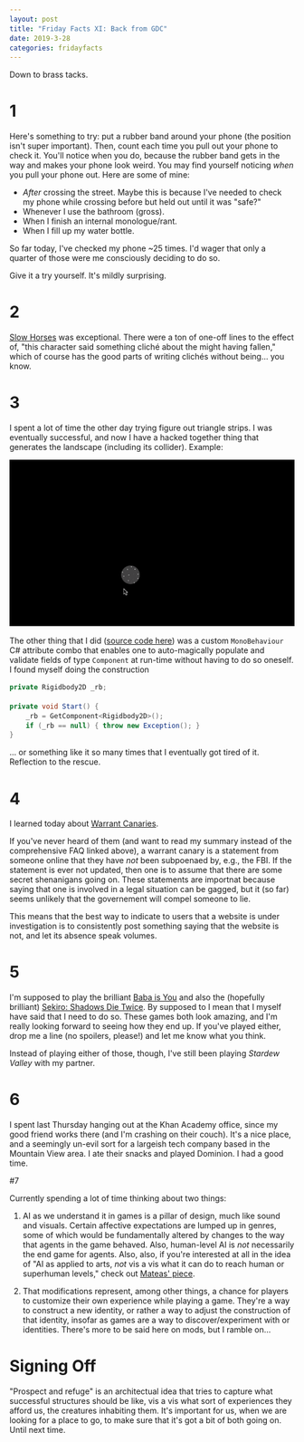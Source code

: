```yaml
---
layout: post
title: "Friday Facts XI: Back from GDC"
date: 2019-3-28
categories: fridayfacts
---
```


Down to brass tacks.

# 1

Here's something to try: put a rubber band around your phone (the position isn't super
important). Then, count each time you pull out your phone to check it. You'll notice when
you do, because the rubber band gets in the way and makes your phone look weird. You may
find yourself noticing _when_ you pull your phone out. Here are some of mine:

- _After_ crossing the street. Maybe this is because I've needed to check my phone while
  crossing before but held out until it was "safe?"
- Whenever I use the bathroom (gross).
- When I finish an internal monologue/rant.
- When I fill up my water bottle.

So far today, I've checked my phone ~25 times. I'd wager that only a quarter of those
were me consciously deciding to do so.

Give it a try yourself. It's mildly surprising.

# 2

[Slow Horses](https://www.amazon.com/dp/B004HW7DZ2/) was exceptional. There were a ton of
one-off lines to the effect of, "this character said something cliché about the might
having fallen," which of course has the good parts of writing clichés without being...
you know.

# 3

I spent a lot of time the other day trying figure out triangle strips. I was eventually
successful, and now I have a hacked together thing that generates the landscape
(including its collider). Example:

![badly formatted](/files/ball.gif)

The other thing that I did ([source code
here](https://github.com/ethanrobison/utils/blob/master/ValidatedComponent.cs)) was a
custom `MonoBehaviour` C# attribute combo that enables one to auto-magically populate and
validate fields of type `Component` at run-time without having to do so oneself. I found
myself doing the construction

```C#
private Rigidbody2D _rb;

private void Start() {
    _rb = GetComponent<Rigidbody2D>();
    if (_rb == null) { throw new Exception(); }
}
```

... or something like it so many times that I eventually got tired of it. Reflection to
the rescue.


# 4

I learned today about [Warrant
Canaries](https://www.eff.org/deeplinks/2014/04/warrant-canary-faq).

If you've never heard of them (and want to read my summary instead of the comprehensive
FAQ linked above), a warrant canary is a statement from someone online that they have
_not_ been subpoenaed by, e.g., the FBI. If the statement is ever not updated, then one
is to assume that there are some secret shenanigans going on. These statements are
importnat because saying that one is involved in a legal situation can be gagged, but it
(so far) seems unlikely that the governement will compel someone to lie.

This means that the best way to indicate to users that a website is under investigation
is to consistently post something saying that the website is not, and let its absence
speak volumes.

# 5

I'm supposed to play the brilliant [Baba is
You](https://store.steampowered.com/app/736260/Baba_Is_You/) and also the (hopefully
brilliant) [Sekiro: Shadows Die Twice](https://www.sekirothegame.com/). By supposed to I
mean that I myself have said that I need to do so. These games both look amazing, and I'm
really looking forward to seeing how they end up. If you've played either, drop me a line
(no spoilers, please!) and let me know what you think.

Instead of playing either of those, though, I've still been playing _Stardew Valley_ with
my partner.

# 6

I spent last Thursday hanging out at the Khan Academy office, since my good friend works
there (and I'm crashing on their couch). It's a nice place, and a seemingly un-evil sort
for a largeish tech company based in the Mountain View area. I ate their snacks and
played Dominion. I had a good time.

#7

Currently spending a lot of time thinking about two things:

1) AI as we understand it in games is a pillar of design, much like sound and visuals.
Certain affective expectations are lumped up in genres, some of which would be
fundamentally altered by changes to the way that agents in the game behaved. Also,
human-level AI is _not_ necessarily the end game for agents. Also, also, if you're
interested at all in the idea of "AI as applied to arts, _not_ vis a vis what it can do
to reach human or superhuman levels," check out [Mateas'
piece](https://pdfs.semanticscholar.org/6178/5bf318c5820f65126844adda2917d2b23927.pdf).

2) That modifications represent, among other things, a chance for players to customize
their own experience while playing a game. They're a way to construct a new identity, or
rather a way to adjust the construction of that identity, insofar as games are a way to
discover/experiment with or identities. There's more to be said here on mods, but I
ramble on...

# Signing Off

"Prospect and refuge" is an architectual idea that tries to capture what successful
structures should be like, vis a vis what sort of experiences they afford us, the
creatures inhabiting them. It's important for us, when we are looking for a place to go,
to make sure that it's got a bit of both going on. Until next time.


[^1]:
    Before you write an email re: media that subverts or the notion that plenty of people
    _deliberately_ consume works that are outside of their comfort zone, I'll do a
    half-baked clapback about how these sorts of things are satisfying the
    "entertainment" side of things, and that "agreeability" doesn't mean that it has to
    be an echo chamber. But I'm really just being preemptively feisty, and if I were a
    better content creator, I'd find a way of rephrasing this so that these ideas come
    along with the context that _this_ paragraph provides. Alas.
